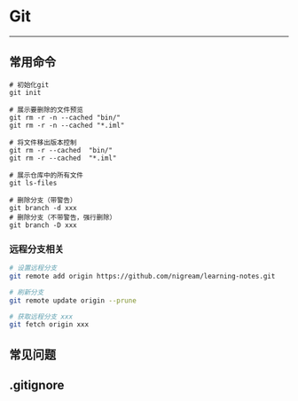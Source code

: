

# Git

---

## 常用命令

```shell
# 初始化git
git init

# 展示要删除的文件预览
git rm -r -n --cached "bin/"
git rm -r -n --cached "*.iml"

# 将文件移出版本控制
git rm -r --cached  "bin/"
git rm -r --cached  "*.iml"

# 展示仓库中的所有文件
git ls-files

# 删除分支（带警告）
git branch -d xxx
# 删除分支（不带警告，强行删除）
git branch -D xxx
```

### 远程分支相关

```sh
# 设置远程分支
git remote add origin https://github.com/nigream/learning-notes.git

# 刷新分支
git remote update origin --prune

# 获取远程分支 xxx
git fetch origin xxx
```





## 常见问题



## .gitignore




